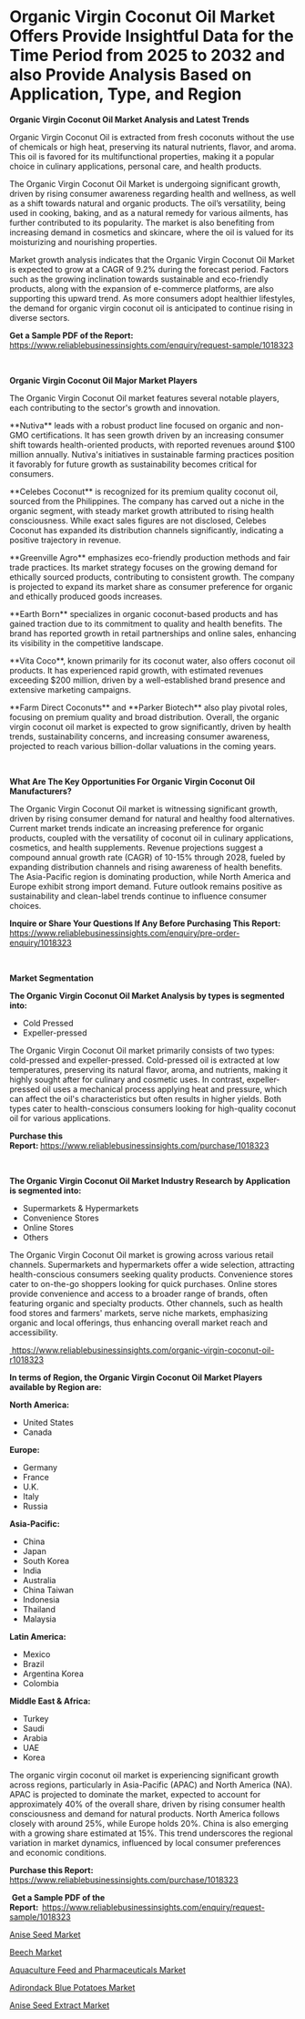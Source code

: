 <p><h1>Organic Virgin Coconut Oil Market Offers Provide Insightful Data for the Time Period from 2025 to 2032 and also Provide Analysis Based on Application, Type, and Region</h1></p><p><strong>Organic Virgin Coconut Oil Market Analysis and Latest Trends</strong></p>
<p><p>Organic Virgin Coconut Oil is extracted from fresh coconuts without the use of chemicals or high heat, preserving its natural nutrients, flavor, and aroma. This oil is favored for its multifunctional properties, making it a popular choice in culinary applications, personal care, and health products.</p><p>The Organic Virgin Coconut Oil Market is undergoing significant growth, driven by rising consumer awareness regarding health and wellness, as well as a shift towards natural and organic products. The oil’s versatility, being used in cooking, baking, and as a natural remedy for various ailments, has further contributed to its popularity. The market is also benefiting from increasing demand in cosmetics and skincare, where the oil is valued for its moisturizing and nourishing properties.</p><p>Market growth analysis indicates that the Organic Virgin Coconut Oil Market is expected to grow at a CAGR of 9.2% during the forecast period. Factors such as the growing inclination towards sustainable and eco-friendly products, along with the expansion of e-commerce platforms, are also supporting this upward trend. As more consumers adopt healthier lifestyles, the demand for organic virgin coconut oil is anticipated to continue rising in diverse sectors.</p></p>
<p><strong>Get a Sample PDF of the Report:&nbsp;</strong> <a href="https://www.reliablebusinessinsights.com/enquiry/request-sample/1018323?utm_campaign=60&utm_medium=2&utm_source=Github&utm_content=ia&utm_term=30032025&utm_id=organic-virgin-coconut-oil">https://www.reliablebusinessinsights.com/enquiry/request-sample/1018323</a></p>
<p>&nbsp;</p>
<p><strong>Organic Virgin Coconut Oil Major Market Players</strong></p>
<p><p>The Organic Virgin Coconut Oil market features several notable players, each contributing to the sector's growth and innovation. </p><p>**Nutiva** leads with a robust product line focused on organic and non-GMO certifications. It has seen growth driven by an increasing consumer shift towards health-oriented products, with reported revenues around $100 million annually. Nutiva's initiatives in sustainable farming practices position it favorably for future growth as sustainability becomes critical for consumers.</p><p>**Celebes Coconut** is recognized for its premium quality coconut oil, sourced from the Philippines. The company has carved out a niche in the organic segment, with steady market growth attributed to rising health consciousness. While exact sales figures are not disclosed, Celebes Coconut has expanded its distribution channels significantly, indicating a positive trajectory in revenue.</p><p>**Greenville Agro** emphasizes eco-friendly production methods and fair trade practices. Its market strategy focuses on the growing demand for ethically sourced products, contributing to consistent growth. The company is projected to expand its market share as consumer preference for organic and ethically produced goods increases.</p><p>**Earth Born** specializes in organic coconut-based products and has gained traction due to its commitment to quality and health benefits. The brand has reported growth in retail partnerships and online sales, enhancing its visibility in the competitive landscape.</p><p>**Vita Coco**, known primarily for its coconut water, also offers coconut oil products. It has experienced rapid growth, with estimated revenues exceeding $200 million, driven by a well-established brand presence and extensive marketing campaigns.</p><p>**Farm Direct Coconuts** and **Parker Biotech** also play pivotal roles, focusing on premium quality and broad distribution. Overall, the organic virgin coconut oil market is expected to grow significantly, driven by health trends, sustainability concerns, and increasing consumer awareness, projected to reach various billion-dollar valuations in the coming years.</p></p>
<p>&nbsp;</p>
<p><strong>What Are The Key Opportunities For Organic Virgin Coconut Oil Manufacturers?</strong></p>
<p><p>The Organic Virgin Coconut Oil market is witnessing significant growth, driven by rising consumer demand for natural and healthy food alternatives. Current market trends indicate an increasing preference for organic products, coupled with the versatility of coconut oil in culinary applications, cosmetics, and health supplements. Revenue projections suggest a compound annual growth rate (CAGR) of 10-15% through 2028, fueled by expanding distribution channels and rising awareness of health benefits. The Asia-Pacific region is dominating production, while North America and Europe exhibit strong import demand. Future outlook remains positive as sustainability and clean-label trends continue to influence consumer choices.</p></p>
<p><strong>Inquire or Share Your Questions If Any Before Purchasing This Report:</strong> <a href="https://www.reliablebusinessinsights.com/enquiry/pre-order-enquiry/1018323?utm_campaign=60&utm_medium=2&utm_source=Github&utm_content=ia&utm_term=30032025&utm_id=organic-virgin-coconut-oil">https://www.reliablebusinessinsights.com/enquiry/pre-order-enquiry/1018323</a></p>
<p>&nbsp;</p>
<p><strong>Market Segmentation</strong></p>
<p><strong>The Organic Virgin Coconut Oil Market Analysis by types is segmented into:</strong></p>
<p><ul><li>Cold Pressed</li><li>Expeller-pressed</li></ul></p>
<p><p>The Organic Virgin Coconut Oil market primarily consists of two types: cold-pressed and expeller-pressed. Cold-pressed oil is extracted at low temperatures, preserving its natural flavor, aroma, and nutrients, making it highly sought after for culinary and cosmetic uses. In contrast, expeller-pressed oil uses a mechanical process applying heat and pressure, which can affect the oil's characteristics but often results in higher yields. Both types cater to health-conscious consumers looking for high-quality coconut oil for various applications.</p></p>
<p><strong>Purchase this Report:&nbsp;</strong><a href="https://www.reliablebusinessinsights.com/purchase/1018323?utm_campaign=60&utm_medium=2&utm_source=Github&utm_content=ia&utm_term=30032025&utm_id=organic-virgin-coconut-oil">https://www.reliablebusinessinsights.com/purchase/1018323</a></p>
<p>&nbsp;</p>
<p><strong>The Organic Virgin Coconut Oil Market Industry Research by Application is segmented into:</strong></p>
<p><ul><li>Supermarkets & Hypermarkets</li><li>Convenience Stores</li><li>Online Stores</li><li>Others</li></ul></p>
<p><p>The Organic Virgin Coconut Oil market is growing across various retail channels. Supermarkets and hypermarkets offer a wide selection, attracting health-conscious consumers seeking quality products. Convenience stores cater to on-the-go shoppers looking for quick purchases. Online stores provide convenience and access to a broader range of brands, often featuring organic and specialty products. Other channels, such as health food stores and farmers' markets, serve niche markets, emphasizing organic and local offerings, thus enhancing overall market reach and accessibility.</p></p>
<p><a href="https://www.reliablebusinessinsights.com/organic-virgin-coconut-oil-r1018323?utm_campaign=60&utm_medium=2&utm_source=Github&utm_content=ia&utm_term=30032025&utm_id=organic-virgin-coconut-oil">&nbsp;https://www.reliablebusinessinsights.com/organic-virgin-coconut-oil-r1018323</a></p>
<p><strong>In terms of Region, the Organic Virgin Coconut Oil Market Players available by Region are:</strong></p>
<p>
    <p> <strong> North America: </strong>
        <ul>
            <li>United States</li>
            <li>Canada</li>
        </ul>
        </p> 
    <p> <strong> Europe: </strong>
        <ul>
            <li>Germany</li>
            <li>France</li>
            <li>U.K.</li>
            <li>Italy</li>
            <li>Russia</li>
        </ul>
        </p> 
    <p> <strong> Asia-Pacific: </strong>
        <ul>
            <li>China</li>
            <li>Japan</li>
            <li>South Korea</li>
            <li>India</li>
            <li>Australia</li>
            <li>China Taiwan</li>
            <li>Indonesia</li>
            <li>Thailand</li>
            <li>Malaysia</li>
        </ul>
        </p> 
    <p> <strong> Latin America: </strong>
        <ul>
            <li>Mexico</li>
            <li>Brazil</li>
            <li>Argentina Korea</li>
            <li>Colombia</li>
        </ul>
        </p> 
    <p> <strong> Middle East & Africa: </strong>
        <ul>
            <li>Turkey</li>
            <li>Saudi</li>
            <li>Arabia</li>
            <li>UAE</li>
            <li>Korea</li>
        </ul>
    </p>
    </p>
<p><p>The organic virgin coconut oil market is experiencing significant growth across regions, particularly in Asia-Pacific (APAC) and North America (NA). APAC is projected to dominate the market, expected to account for approximately 40% of the overall share, driven by rising consumer health consciousness and demand for natural products. North America follows closely with around 25%, while Europe holds 20%. China is also emerging with a growing share estimated at 15%. This trend underscores the regional variation in market dynamics, influenced by local consumer preferences and economic conditions.</p></p>
<p><strong>Purchase this Report: </strong><a href="https://www.reliablebusinessinsights.com/purchase/1018323?utm_campaign=60&utm_medium=2&utm_source=Github&utm_content=ia&utm_term=30032025&utm_id=organic-virgin-coconut-oil">https://www.reliablebusinessinsights.com/purchase/1018323</a></p>
<p>&nbsp;<strong>Get a Sample PDF of the Report:&nbsp;&nbsp;</strong><a href="https://www.reliablebusinessinsights.com/enquiry/request-sample/1018323?utm_campaign=60&utm_medium=2&utm_source=Github&utm_content=ia&utm_term=30032025&utm_id=organic-virgin-coconut-oil">https://www.reliablebusinessinsights.com/enquiry/request-sample/1018323</a></p>
<p><strong></strong></p>
<p><p><a href="https://github.com/mynaoanes/Market-Research-Report-List-1/blob/main/anise-seed-market.md?utm_campaign=60&utm_medium=2&utm_source=Github&utm_content=ia&utm_term=30032025&utm_id=organic-virgin-coconut-oil">Anise Seed Market</a></p><p><a href="https://github.com/coricnzati/Market-Research-Report-List-1/blob/main/beech-market.md?utm_campaign=60&utm_medium=2&utm_source=Github&utm_content=ia&utm_term=30032025&utm_id=organic-virgin-coconut-oil">Beech Market</a></p><p><a href="https://github.com/alrogikrosa/Market-Research-Report-List-1/blob/main/aquaculture-feed-and-pharmaceuticals-market.md?utm_campaign=60&utm_medium=2&utm_source=Github&utm_content=ia&utm_term=30032025&utm_id=organic-virgin-coconut-oil">Aquaculture Feed and Pharmaceuticals Market</a></p><p><a href="https://github.com/cavushjla/Market-Research-Report-List-1/blob/main/adirondack-blue-potatoes-market.md?utm_campaign=60&utm_medium=2&utm_source=Github&utm_content=ia&utm_term=30032025&utm_id=organic-virgin-coconut-oil">Adirondack Blue Potatoes Market</a></p><p><a href="https://github.com/borknyberg/Market-Research-Report-List-1/blob/main/anise-seed-extract-market.md?utm_campaign=60&utm_medium=2&utm_source=Github&utm_content=ia&utm_term=30032025&utm_id=organic-virgin-coconut-oil">Anise Seed Extract Market</a></p></p>